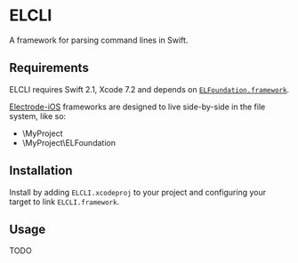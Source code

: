 # ELCLI

A framework for parsing command lines in Swift.

## Requirements

ELCLI requires Swift 2.1, Xcode 7.2 and depends on [`ELFoundation.framework`](https://github.com/Electrode-iOS/ELFoundation).

[Electrode-iOS](https://github.com/Electrode-iOS/) frameworks are designed to live side-by-side in the file system, like so:

* \MyProject
* \MyProject\ELFoundation

## Installation

Install by adding `ELCLI.xcodeproj` to your project and configuring your target to link `ELCLI.framework`.

## Usage

TODO
